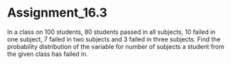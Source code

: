 # Assignment_16.3

In a class on 100 students, 80 students passed in all subjects, 10 failed in one subject, 7
failed in two subjects and 3 failed in three subjects. Find the probability distribution of
the variable for number of subjects a student from the given class has failed in.
